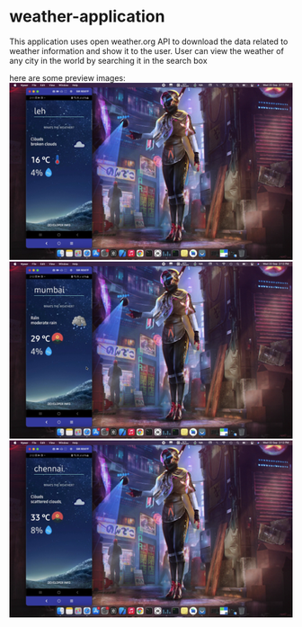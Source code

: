 # weather-application
This application uses open weather.org API to download the data related to weather information and show it to the user. User can view the weather of any city in the world by searching it in the search box

here are some preview images:
![](app/src/main/res/drawable-v24/one.png)
![](app/src/main/res/drawable-v24/two.png)
![](app/src/main/res/drawable-v24/three.png)
